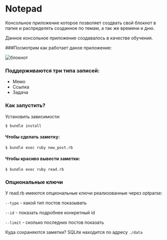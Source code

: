# Notepad
Консольное приложение которое позволяет создвать свой блокнот в папке и распределять созданное по темам, а так же времени и дню.

Данное консольное приложение создавалось в качестве обучения.

###Посмотрим как работает даное приложение: 

![блокнот](https://user-images.githubusercontent.com/44715875/124636724-8a7cf000-de91-11eb-981b-043e8184e60d.png)

### Поддерживаются три типа записей:
- Мемо
- Ссылка
- Задача

### Как запустить?
Установить зависимости:

``` $ bundle install ```

#### Чтобы сделать заметку:
``` $ bundle exec ruby new_post.rb ```

#### Чтобы красиво вывести заметки:
``` $ bundle exec ruby read.rb ```

### Опциональные ключи
У read.rb имеются опциональные ключи реализованные через optparse:

`--type` - какой тип постов показывать

`--id` - показать подробнее конкретный id

`--limit` - сколько последних постов показать

Куда сохраняются заметки?
SQLite находится по адресу `./data`
